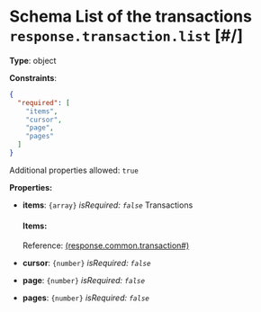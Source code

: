 # Schema List of the transactions `response.transaction.list`  [#/]


**Type**: object





**Constraints**:

```json
{
  "required": [
    "items",
    "cursor",
    "page",
    "pages"
  ]
}
```


Additional properties allowed: `true`


**Properties:**


 - **items**: `{array}` *isRequired: `false`* Transactions
    
    <a name="/properties/items"/>
    
    
    
    
    #### Items:
    
    
    Reference: <a href="response.transaction.md#">  (response.common.transaction#)</a>
    
 - **cursor**: `{number}` *isRequired: `false`* 
 - **page**: `{number}` *isRequired: `false`* 
 - **pages**: `{number}` *isRequired: `false`* 
